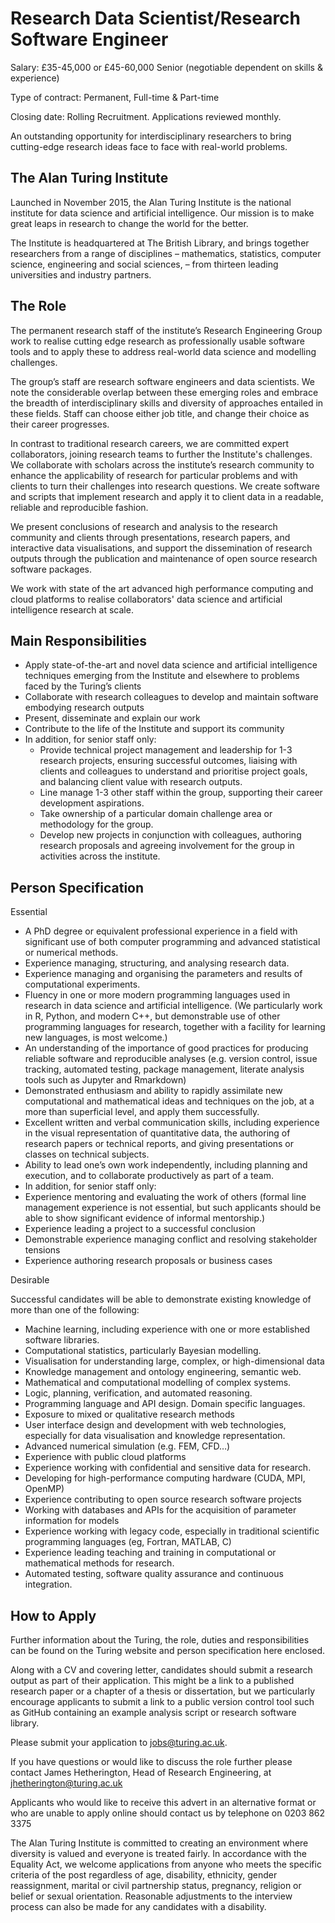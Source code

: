 # Research Data Scientist/Research Software Engineer

Salary: £35-45,000 or £45-60,000 Senior (negotiable dependent on skills & experience)

Type of contract: Permanent, Full-time & Part-time

Closing date: Rolling Recruitment. Applications reviewed monthly.

An outstanding opportunity for interdisciplinary researchers to bring cutting-edge research ideas face to face with real-world problems.

## The Alan Turing Institute

Launched in November 2015, the Alan Turing Institute is the national institute for data science and artificial intelligence. Our mission is to make great leaps in research to change the world for the better.

The Institute is headquartered at The British Library, and brings together researchers from a range of disciplines – mathematics, statistics, computer science, engineering and social sciences, – from thirteen leading universities and industry partners.

## The Role

The permanent research staff of the institute’s Research Engineering Group work to realise cutting edge research as professionally usable software tools and to apply these to address real-world data science and modelling challenges.

The group’s staff are research software engineers and data scientists. We note the considerable overlap between these emerging roles and embrace the breadth of interdisciplinary skills and diversity of approaches entailed in these fields. Staff can choose either job title, and change their choice as their career progresses.

In contrast to traditional research careers, we are committed expert collaborators, joining research teams to further the Institute's challenges. We collaborate with scholars across the institute’s research community to enhance the applicability of research for particular problems and with clients to turn their challenges into research questions. We create software and scripts that implement research and apply it to client data in a readable, reliable and reproducible fashion.

We present conclusions of research and analysis to the research community and clients through presentations, research papers, and interactive data visualisations, and support the dissemination of research outputs through the publication and maintenance of open source research software packages.

We work with state of the art advanced high performance computing and cloud platforms to realise collaborators' data science and artificial intelligence research at scale.

## Main Responsibilities

* Apply state-of-the-art and novel data science and artificial intelligence techniques emerging from the Institute and elsewhere to problems faced by the Turing’s clients
* Collaborate with research colleagues to develop and maintain software embodying research outputs
* Present, disseminate and explain our work
* Contribute to the life of the Institute and support its community
* In addition, for senior staff only:
  * Provide technical project management and leadership for 1-3 research projects, ensuring successful outcomes, liaising with clients and colleagues to understand and prioritise project goals, and balancing client value with research outputs.
  * Line manage 1-3 other staff within the group, supporting their career development aspirations.
  * Take ownership of a particular domain challenge area or methodology for the group.
  * Develop new projects in conjunction with colleagues, authoring research proposals and agreeing involvement for the group in activities across the institute.
 

## Person Specification

Essential

* A PhD degree or equivalent professional experience in a field with significant use of both computer programming and advanced statistical or numerical methods.
* Experience managing, structuring, and analysing research data.
* Experience managing and organising the parameters and results of computational experiments.
* Fluency in one or more modern programming languages used in research in data science and artificial intelligence. (We particularly work in R, Python, and modern C++, but demonstrable use of other programming languages for research, together with a facility for learning new languages, is most welcome.)
* An understanding of the importance of good practices for producing reliable software and reproducible analyses (e.g. version control, issue tracking, automated testing, package management, literate analysis tools such as Jupyter and Rmarkdown)
* Demonstrated enthusiasm and ability to rapidly assimilate new computational and mathematical ideas and techniques on the job, at a more than superficial level, and apply them successfully.
* Excellent written and verbal communication skills, including experience in the visual representation of quantitative data, the authoring of research papers or technical reports, and giving presentations or classes on technical subjects.
* Ability to lead one’s own work independently, including planning and execution, and to collaborate productively as part of a team.
* In addition, for senior staff only:
* Experience mentoring and evaluating the work of others (formal line management experience is not essential, but such applicants should be able to show significant evidence of informal mentorship.)
* Experience leading a project to a successful conclusion
* Demonstrable experience managing conflict and resolving stakeholder tensions
* Experience authoring research proposals or business cases

Desirable

Successful candidates will be able to demonstrate existing knowledge of more than one of the   following:

* Machine learning, including experience with one or more established software libraries.
* Computational statistics, particularly Bayesian modelling.
* Visualisation for understanding large, complex, or high-dimensional data
* Knowledge management and ontology engineering, semantic web.
* Mathematical and computational modelling of complex systems.
* Logic, planning, verification, and automated reasoning.
* Programming language and API design. Domain specific languages.
* Exposure to mixed or qualitative research methods
* User interface design and development with web technologies, especially for data visualisation and knowledge representation.
* Advanced numerical simulation (e.g. FEM, CFD…)
* Experience with public cloud platforms
* Experience working with confidential and sensitive data for research.
* Developing for high-performance computing hardware (CUDA, MPI, OpenMP)
* Experience contributing to open source research software projects
* Working with databases and APIs for the acquisition of parameter information for models
* Experience working with legacy code, especially in traditional scientific programming languages (eg, Fortran, MATLAB, C)
* Experience leading teaching and training in computational or mathematical methods for research.
* Automated testing, software quality assurance and continuous integration.

## How to Apply
 

Further information about the Turing, the role, duties and responsibilities can be found on the Turing website and person specification here enclosed.

Along with a CV and covering letter, candidates should submit a research output as part of their application. This might be a link to a published research paper or a chapter of a thesis or dissertation, but we particularly encourage applicants to submit a link to a public version control tool such as GitHub containing an example analysis script or research software library.

Please submit your application to jobs@turing.ac.uk.  

If you have questions or would like to discuss the role further please contact James Hetherington, Head of Research Engineering, at jhetherington@turing.ac.uk

Applicants who would like to receive this advert in an alternative format or who are unable to apply online should contact us by telephone on 0203 862 3375

The Alan Turing Institute is committed to creating an environment where diversity is valued and everyone is treated fairly.  In accordance with the Equality Act, we welcome applications from anyone who meets the specific criteria of the post regardless of age, disability, ethnicity, gender reassignment, marital or civil partnership status, pregnancy, religion or belief or sexual orientation. Reasonable adjustments to the interview process can also be made for any candidates with a disability.

